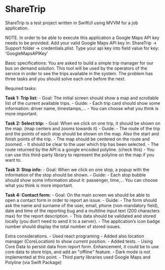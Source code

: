 # ShareTrip

ShareTrip is a test project written in SwiftUI using MVVM for a job application.

NOTE. In order to be able to execute this application a Google Maps API key needs to be provided.
      Add your valid Google Maps API key in: ShareTrip -> Support folder -> credentials.plist. 
      Type your api key into field value for key: 'GoogleMapsAPIKey'

Basic specifications:
You are asked to build a simple trip manager for our bus on demand solution. This tool will be used by the operators of the service in order to see the trips available in the system. The problem has three tasks and you should solve each one before the next.

Required tasks:

**Task 1: Trip list:**
    - Goal:
        The initial screen should show a map and scrollable list of the current available trips.
    - Guide:
        - Each trip card should show some information: driver name, timestamps,...
        - You can choose what you think is more important.

**Task 2: Select trip:**
    - Goal:
        When we click on one trip, it should be shown on the map. (map centers and zooms towards it)
    - Guide:
        - The route of the trip and the points of each stop should be shown on the map. Also the start and finish points of the trip.
        - The map should be centered on the route and zoomed.
        - It should be clear to the user which trip has been selected.
        - The route returned by the API is a google encoded polyline. (check this) 
        - You can use this third-party library to represent the polyline on the map if you want to.

**Task 3: Stop info:**
    - Goal:
        When we click on one stop, a popup with the information of the stop should be shown.
    - Guide:
        - Each stop bubble should show some information about it: passenger, time,... You can choose what you think is more important.


**Task 4: Contact form:**
    - Goal:
        On the main screen we should be able to open a contact form in order to report an issue.
    - Guide:
        - The form should ask the name and surname of the user, email, phone (non-mandatory field), date and time of the reporting bug and a multiline input text (200 characters max) for the report description.
        - This data should be validated and stored locally (you don’t need to send it to a server).
        - The application’s icon badge number should display the total number of stored issues.

Extra considerations.
    - Used react programing
    - Added also location manager (CoreLocation) to show current position.
    - Added tests. 
    - Using Core Data to persist data from report form. Enhancement, it could be to use core data to store trips, and add an "offline" feature.
    - Dark mode is not implemented at this point.
    - Third party libraries used Google Maps and Polyline (via Swift Package)
